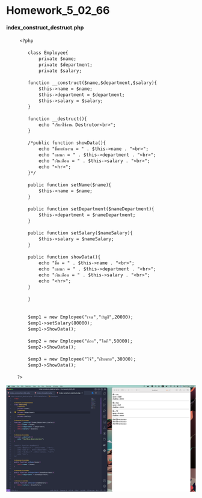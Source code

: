 # Homework_5_02_66

#### index_construct_destruct.php
         <?php

            class Employee{
                private $name;
                private $department;
                private $salary;

            function __construct($name,$department,$salary){
                $this->name = $name;
                $this->department = $department;
                $this->salary = $salary;
            }

            function __destruct(){
                echo "เรียกใช้งาน Destrutor<br>";
            }

            /*public function showData(){
                echo "ชื่อพนักงาน = " . $this->name . "<br>";
                echo "แผนก = " . $this->department . "<br>";
                echo "เงินเดือน = " . $this->salary . "<br>";
                echo "<hr>";
            }*/

            public function setName($name){
                $this->name = $name;
            }

            public function setDepartment($nameDepartment){
                $this->department = $nameDepartment;
            }

            public function setSalary($nameSalary){
                $this->salary = $nameSalary;
            }

            public function showData(){
                echo "ชื่อ = " . $this->name . "<br>";
                echo "แผนก = " . $this->department . "<br>";
                echo "เงินเดือน = " . $this->salary . "<br>";
                echo "<hr>";
            }

            }


            $emp1 = new Employee("เจน","บัญชี",20000);
            $emp1->setSalary(80000);
            $emp1->ShowData();

            $emp2 = new Employee("ก้อง","ไอที",50000);
            $emp2->ShowData();

            $emp3 = new Employee("โจ้","ฝ่ายขาย",30000);
            $emp3->ShowData();

        ?>
![index_construct_destruct](https://github.com/nobpanatSRRU/Homework_5_02_66/blob/main/images/Screenshot%202566-02-21%20at%2013.34.52.png?raw=true)
